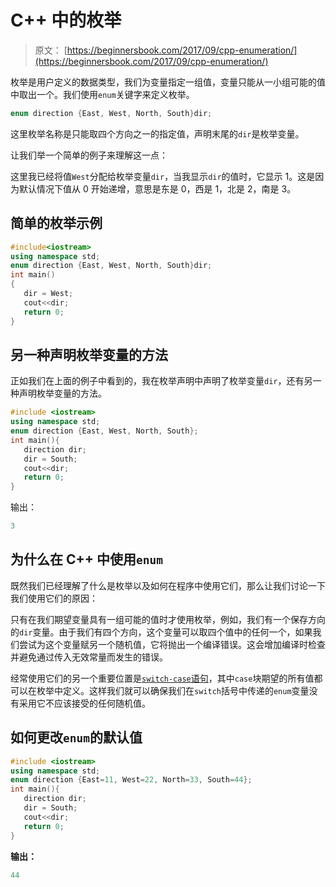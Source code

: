 # C++ 中的枚举

> 原文： [https://beginnersbook.com/2017/09/cpp-enumeration/](https://beginnersbook.com/2017/09/cpp-enumeration/)

枚举是用户定义的数据类型，我们为变量指定一组值，变量只能从一小组可能的值中取出一个。我们使用`enum`关键字来定义枚举。

```cpp
enum direction {East, West, North, South}dir;
```

这里枚举名称是只能取四个方向之一的指定值，声明末尾的`dir`是枚举变量。

让我们举一个简单的例子来理解这一点：

这里我已经将值`West`分配给枚举变量`dir`，当我显示`dir`的值时，它显示 1。这是因为默认情况下值从 0 开始递增，意思是东是 0，西是 1，北是 2，南是 3。

## 简单的枚举示例

```cpp
#include<iostream>
using namespace std;
enum direction {East, West, North, South}dir;
int main()
{
   dir = West;
   cout<<dir;
   return 0;
}
```

## 另一种声明枚举变量的方法

正如我们在上面的例子中看到的，我在枚举声明中声明了枚举变量`dir`，还有另一种声明枚举变量的方法。

```cpp
#include <iostream>
using namespace std;
enum direction {East, West, North, South};
int main(){
   direction dir;
   dir = South; 
   cout<<dir;   
   return 0;
}
```

输出：

```cpp
3
```

## 为什么在 C++ 中使用`enum`

既然我们已经理解了什么是枚举以及如何在程序中使用它们，那么让我们讨论一下我们使用它们的原因：

只有在我们期望变量具有一组可能的值时才使用枚举，例如，我们有一个保存方向的`dir`变量。由于我们有四个方向，这个变量可以取四个值中的任何一个，如果我们尝试为这个变量赋另一个随机值，它将抛出一个编译错误。这会增加编译时检查并避免通过传入无效常量而发生的错误。

经常使用它们的另一个重要位置是[`switch-case`语句](https://beginnersbook.com/2017/08/cpp-switch-case/)，其中`case`块期望的所有值都可以在枚举中定义。这样我们就可以确保我们在`switch`括号中传递的`enum`变量没有采用它不应该接受的任何随机值。

## 如何更改`enum`的默认值

```cpp
#include <iostream>
using namespace std;
enum direction {East=11, West=22, North=33, South=44};
int main(){
   direction dir;
   dir = South;
   cout<<dir; 
   return 0;
}
```

**输出：**

```cpp
44
```